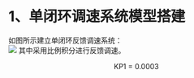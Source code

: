 # 1、单闭环调速系统模型搭建   
如图所示建立单闭环反馈调速系统：  
![](https://i.imgur.com/Vb51xIz.jpg)
其中采用比例积分进行反馈调速。
<center>KP1 = 0.0003<center>
